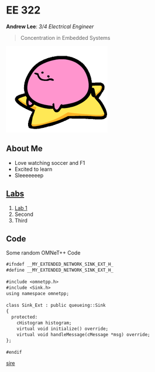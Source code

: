 # EE 322
  **Andrew Lee**: *3/4 Electrical Engineer*
  > Concentration in Embedded Systems <br>
  
![](Resources/kirbo_spin.gif)
## About Me
 - Love watching soccer and F1
 - Excited to learn
 - Sleeeeeeep
## [Labs](https://github.com/andieleee/EE322/tree/main/Labs)
  1. [Lab 1](https://github.com/andieleee/EE322/blob/main/Labs/Lab_1.md)
  2. Second
  3. Third
## Code
Some random OMNeT++ Code
```
#ifndef __MY_EXTENDED_NETWORK_SINK_EXT_H_
#define __MY_EXTENDED_NETWORK_SINK_EXT_H_

#include <omnetpp.h>
#include <Sink.h>
using namespace omnetpp;

class Sink_Ext : public queueing::Sink
{
  protected:
    cHistogram histogram;
    virtual void initialize() override;
    virtual void handleMessage(cMessage *msg) override;
};

#endif
```

[sire](https://archives.bulbagarden.net/media/upload/7/77/0980Clodsire.png)

